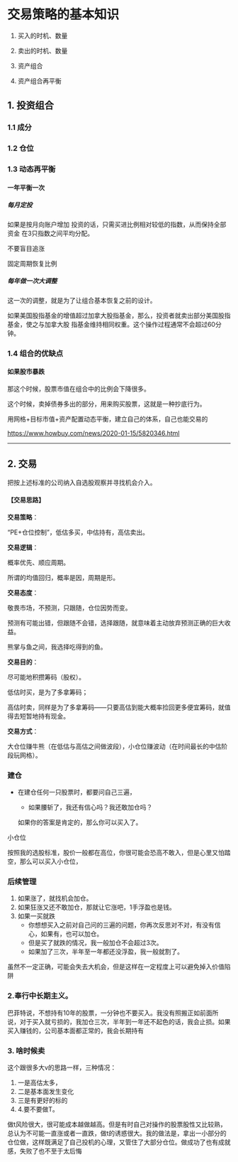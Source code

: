 

# 交易策略的基本知识

1. 买入的时机、数量

3. 卖出的时机、数量
4. 资产组合
5. 资产组合再平衡



## 1. 投资组合



### 1.1 成分



### 1.2 仓位



### 1.3 动态再平衡



#### 一年平衡一次

##### 每月定投

如果是按月向账户增加 投资的话，只需买进比例相对较低的指数，从而保持全部资金 在3只指数之间平均分配。

不要盲目追涨

固定周期恢复比例



##### 每年做一次大调整

这一次的调整，就是为了让组合基本恢复之前的设计。



如果美国股指基金的增值超过加拿大股指基金，那么，投资者就卖出部分美国股指基金，使之与加拿大股 指基金维持相同权重。这个操作过程通常不会超过60分钟。





### 1.4 组合的优缺点



#### 如果股市暴跌

那这个时候，股票市值在组合中的比例会下降很多。

这个时候，卖掉债券多出的部分，用来购买股票，这就是一种抄底行为。





用网格+目标市值+资产配置动态平衡，建立自己的体系，自己也能交易的

https://www.howbuy.com/news/2020-01-15/5820346.html





---







## 2. 交易

把按上述标准的公司纳入自选股观察并寻找机会介入。



#### 【交易思路】

**交易策略**：

“PE+仓位控制”，低估多买，中估持有，高估卖出。



**交易逻辑**：

概率优先、顺应周期。

所谓的均值回归，概率是因，周期是形。

**交易态度**：

敬畏市场，不预测，只跟随，仓位因势而变。

预测有可能出错，但跟随不会错，选择跟随，就意味着主动放弃预测正确的巨大收益。

熊掌与鱼之间，我选择吃得到的鱼。



**交易目的**：

尽可能地积攒筹码（股权）。

低估时买，是为了多拿筹码；

高估时卖，同样是为了多拿筹码——只要高估到能大概率捡回更多便宜筹码，就值得去短暂地持有现金。



**交易方式**：

大仓位赚牛熊（在低估与高估之间做波段），小仓位赚波动（在时间最长的中估阶段玩网格）。





### 建仓

- 在建仓任何一只股票时，都要问自己三遍，

  - 如果腰斩了，我还有信心吗？我还敢加仓吗？

  如果你的答案是肯定的，那么你可以买入了。

小仓位

按照我的选股标准，股价一般都在高位，你很可能会恐高不敢入，但是心里又怕踏空，那么可以买入小仓位，

### 后续管理

1. 如果涨了，就找机会加仓。
2. 如果狂涨又还不敢加仓，那就让它涨吧，1手浮盈也是钱。
3. 如果一买就跌
   - 你想想买入之前对自己问的三遍的问题，你再次反思对不对，有没有信心，如果有，也可以加仓。
   - 但是买了就跌的情况，我一般加仓不会超过3次。
   - 如果加了三次，半年至一年都还没浮盈，我一般就割了。

虽然不一定正确，可能会失去大机会，但是这样在一定程度上可以避免掉入价值陷阱

### 2.奉行中长期主义。

巴菲特说，不想持有10年的股票，一分钟也不要买入。我没有照搬正如前面所说，对于买入就亏损的，我加仓三次，半年到一年还不起色的话，我会止损。如果买入赚钱的，公司基本面都正常的，我会长期持有

### 3. 啥时候卖

这个跟很多大v的思路一样，三种情况：

1. 一是高估太多，
2. 二是基本面发生变化
3. 三是有更好的标的
4. 4.要不要做T。

做t风险很大，很可能成本越做越高。但是有时自己对操作的股票股性又比较熟，总认为不可能一直涨或者一直跌，做t的诱惑很大。我的做法是，拿出一小部分的仓位做，这样既满足了自己投机的心理，又管住了大部分仓位。做成功了也有成就感，失败了也不至于太后悔




